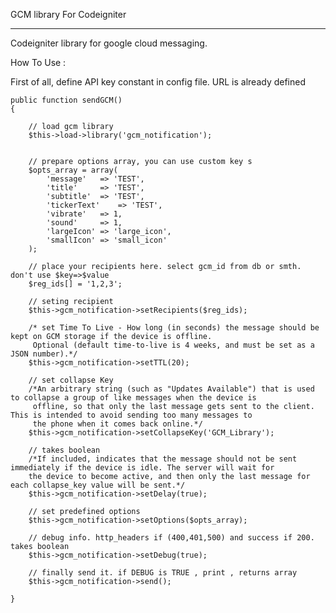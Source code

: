 GCM library For Codeigniter

----------------------------

Codeigniter library for google cloud messaging.

How To Use :

First of all, define API key constant in config file. URL is already defined


	public function sendGCM()
	{

		// load gcm library
		$this->load->library('gcm_notification');


		// prepare options array, you can use custom key s
		$opts_array = array(
		    'message'   => 'TEST',
		    'title'     => 'TEST',
		    'subtitle'  => 'TEST',
		    'tickerText'    => 'TEST',
		    'vibrate'   => 1,
		    'sound'     => 1,
		    'largeIcon' => 'large_icon',
		    'smallIcon' => 'small_icon'
		);

		// place your recipients here. select gcm_id from db or smth. don't use $key=>$value
		$reg_ids[] = '1,2,3';

		// seting recipient
		$this->gcm_notification->setRecipients($reg_ids);

		/* set Time To Live - How long (in seconds) the message should be kept on GCM storage if the device is offline.
		 Optional (default time-to-live is 4 weeks, and must be set as a JSON number).*/
		$this->gcm_notification->setTTL(20);

		// set collapse Key
		/*An arbitrary string (such as "Updates Available") that is used to collapse a group of like messages when the device is
		 offline, so that only the last message gets sent to the client. This is intended to avoid sending too many messages to
		 the phone when it comes back online.*/
		$this->gcm_notification->setCollapseKey('GCM_Library');

		// takes boolean
		/*If included, indicates that the message should not be sent immediately if the device is idle. The server will wait for
		the device to become active, and then only the last message for each collapse_key value will be sent.*/
		$this->gcm_notification->setDelay(true);

		// set predefined options
		$this->gcm_notification->setOptions($opts_array);

		// debug info. http_headers if (400,401,500) and success if 200. takes boolean
		$this->gcm_notification->setDebug(true);

		// finally send it. if DEBUG is TRUE , print , returns array
		$this->gcm_notification->send();

	}